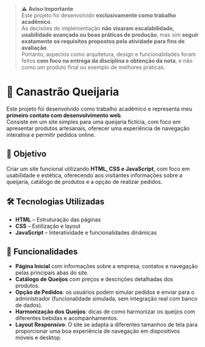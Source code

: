> ⚠️ **Aviso Importante**  
> Este projeto foi desenvolvido **exclusivamente como trabalho acadêmico**.  
> As decisões de implementação **não visaram escalabilidade, usabilidade avançada ou boas práticas de produção**, mas sim **seguir exatamente os requisitos propostos pela atividade para fins de avaliação**.  
> Portanto, aspectos como arquitetura, design e funcionalidades foram feitos **com foco na entrega da disciplina e obtenção da nota**, e não como um produto final ou exemplo de melhores práticas.

# 🧀 Canastrão Queijaria

Este projeto foi desenvolvido como trabalho acadêmico e representa meu **primeiro contato com desenvolvimento web**.  
Consiste em um site simples para uma queijaria fictícia, com foco em apresentar produtos artesanais, oferecer uma experiência de navegação interativa e permitir pedidos online.

## 🎯 Objetivo

Criar um site funcional utilizando **HTML, CSS e JavaScript**, com foco em usabilidade e estética, oferecendo aos visitantes informações sobre a queijaria, catálogo de produtos e a opção de realizar pedidos.

## 🛠️ Tecnologias Utilizadas

- **HTML** – Estruturação das páginas
- **CSS** – Estilização e layout
- **JavaScript** – Interatividade e funcionalidades dinâmicas

## 📄 Funcionalidades

- **Página Inicial** com informações sobre a empresa, contatos e navegação pelas principais abas do site.
- **Catálogo de Queijos** com preços e descrições detalhadas dos produtos.
- **Opção de Pedidos**: os usuários podem simular pedidos e enviar para o administrador (funcionalidade simulada, sem integração real com banco de dados).
- **Harmonização dos Queijos**: dicas de como harmonizar os queijos com diferentes bebidas e acompanhamentos.
- **Layout Responsivo**: O site se adapta a diferentes tamanhos de tela para proporcionar uma boa experiência de navegação em dispositivos móveis e desktop.
